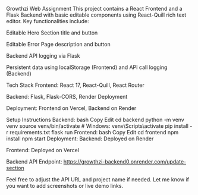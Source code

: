 Growthzi Web Assignment
This project contains a React Frontend and a Flask Backend with basic editable components using React-Quill rich text editor.
Key functionalities include:

Editable Hero Section title and button

Editable Error Page description and button

Backend API logging via Flask

Persistent data using localStorage (Frontend) and API call logging (Backend)

Tech Stack
Frontend: React 17, React-Quill, React Router

Backend: Flask, Flask-CORS, Render Deployment

Deployment: Frontend on Vercel, Backend on Render

Setup Instructions
Backend:
bash
Copy
Edit
cd backend
python -m venv venv
source venv/bin/activate  # Windows: venv\Scripts\activate
pip install -r requirements.txt
flask run
Frontend:
bash
Copy
Edit
cd frontend
npm install
npm start
Deployment:
Backend: Deployed on Render

Frontend: Deployed on Vercel

Backend API Endpoint: https://growthzi-backend0.onrender.com/update-section

Feel free to adjust the API URL and project name if needed. Let me know if you want to add screenshots or live demo links.